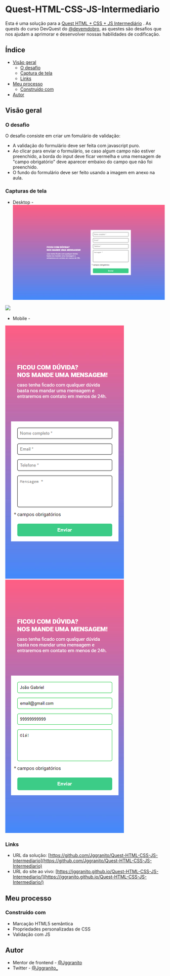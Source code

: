 # Quest-HTML-CSS-JS-Intermediario

Esta é uma solução para a [Quest HTML + CSS + JS Intermediário](https://ticto-mozart.s3.amazonaws.com/images/conteudo/download/106659/Desafio%20HTML%20%2B%20CSS%20%2B%20JS%20Intermedi%C3%A1rio.pdf?response-content-disposition=attachment&X-Amz-Content-Sha256=UNSIGNED-PAYLOAD&X-Amz-Algorithm=AWS4-HMAC-SHA256&X-Amz-Credential=AKIATS7Z652MZM2DU4NB%2F20230109%2Fus-east-1%2Fs3%2Faws4_request&X-Amz-Date=20230109T135800Z&X-Amz-SignedHeaders=host&X-Amz-Expires=300&X-Amz-Signature=7dbe62744298cc7c0c50fc9f4667ecad13b4268e45b79c54c3b3126a01d4dcc5) . As quests do curso DevQuest do [@devemdobro](instagram.com/devemdobro), as questes são desafios que nos ajudam a aprimorar e desenvolver nossas habilidades de codificação.

## Índice

- [Visão geral](#visão-geral)
   - [O desafio](#O-desafio)
   - [Captura de tela](#captura-de-tela)
   - [Links](#links)
- [Meu processo](#meu-processo)
   - [Construído com](#construído-com)
- [Autor](#autor)

## Visão geral

### O desafio

O desafio consiste em criar um fomulário de validação:

- A validação do formulário deve ser feita com javascript puro.
- Ao clicar para enviar o formulário, se caso algum campo não estiver preenchido, a borda
do input deve ficar vermelha e uma mensagem de "campo obrigatório" deve aparecer embaixo do campo que não foi preenchido.
- O fundo do formulário deve ser feito usando a
imagem em anexo na aula.


### Capturas de tela

- Desktop - ![](./screenshot/Desktop-1280x800.png) 

![](./screenshot/Desktop-2-1280x800.png)

- Mobile  -

![](./screenshot/mobile-375x800.png)
![](./screenshot/mobile-2-375x800.png)

### Links

- URL da solução: [https://github.com/Jggranito/Quest-HTML-CSS-JS-Intermediario](https://github.com/Jggranito/Quest-HTML-CSS-JS-Intermediario)
- URL do site ao vivo: [https://jggranito.github.io/Quest-HTML-CSS-JS-Intermediario/](https://jggranito.github.io/Quest-HTML-CSS-JS-Intermediario/)

## Meu processo

### Construído com

- Marcação HTML5 semântica
- Propriedades personalizadas de CSS
- Validação com JS

## Autor

- Mentor de frontend - [@Jggranito](https://www.frontendmentor.io/profile/Jggranito)
- Twitter - [@Jggranito_](https://twitter.com/Jggranito_)